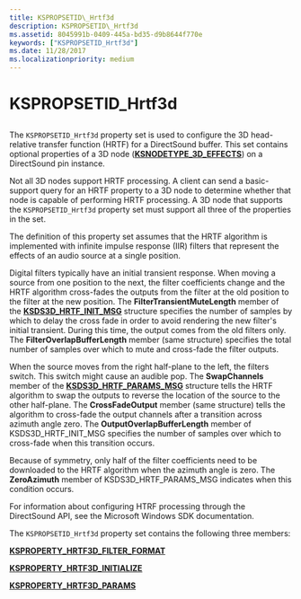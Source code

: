 ```yaml
---
title: KSPROPSETID\_Hrtf3d
description: KSPROPSETID\_Hrtf3d
ms.assetid: 8045991b-0409-445a-bd35-d9b8644f770e
keywords: ["KSPROPSETID_Hrtf3d"]
ms.date: 11/28/2017
ms.localizationpriority: medium
---
```


# KSPROPSETID\_Hrtf3d


## <span id="ddk_kspropsetid_hrtf3d_ks"></span><span id="DDK_KSPROPSETID_HRTF3D_KS"></span>


The `KSPROPSETID_Hrtf3d` property set is used to configure the 3D head-relative transfer function (HRTF) for a DirectSound buffer. This set contains optional properties of a 3D node ([**KSNODETYPE\_3D\_EFFECTS**](ksnodetype-3d-effects.md)) on a DirectSound pin instance.

Not all 3D nodes support HRTF processing. A client can send a basic-support query for an HRTF property to a 3D node to determine whether that node is capable of performing HRTF processing. A 3D node that supports the `KSPROPSETID_Hrtf3d` property set must support all three of the properties in the set.

The definition of this property set assumes that the HRTF algorithm is implemented with infinite impulse response (IIR) filters that represent the effects of an audio source at a single position.

Digital filters typically have an initial transient response. When moving a source from one position to the next, the filter coefficients change and the HRTF algorithm cross-fades the outputs from the filter at the old position to the filter at the new position. The **FilterTransientMuteLength** member of the [**KSDS3D\_HRTF\_INIT\_MSG**](https://docs.microsoft.com/windows-hardware/drivers/ddi/content/ksmedia/ns-ksmedia-ksds3d_hrtf_init_msg) structure specifies the number of samples by which to delay the cross fade in order to avoid rendering the new filter's initial transient. During this time, the output comes from the old filters only. The **FilterOverlapBufferLength** member (same structure) specifies the total number of samples over which to mute and cross-fade the filter outputs.

When the source moves from the right half-plane to the left, the filters switch. This switch might cause an audible pop. The **SwapChannels** member of the [**KSDS3D\_HRTF\_PARAMS\_MSG**](https://docs.microsoft.com/windows-hardware/drivers/ddi/content/ksmedia/ns-ksmedia-ksds3d_hrtf_params_msg) structure tells the HRTF algorithm to swap the outputs to reverse the location of the source to the other half-plane. The **CrossFadeOutput** member (same structure) tells the algorithm to cross-fade the output channels after a transition across azimuth angle zero. The **OutputOverlapBufferLength** member of KSDS3D\_HRTF\_INIT\_MSG specifies the number of samples over which to cross-fade when this transition occurs.

Because of symmetry, only half of the filter coefficients need to be downloaded to the HRTF algorithm when the azimuth angle is zero. The **ZeroAzimuth** member of KSDS3D\_HRTF\_PARAMS\_MSG indicates when this condition occurs.

For information about configuring HTRF processing through the DirectSound API, see the Microsoft Windows SDK documentation.

The `KSPROPSETID_Hrtf3d` property set contains the following three members:

[**KSPROPERTY\_HRTF3D\_FILTER\_FORMAT**](ksproperty-hrtf3d-filter-format.md)

[**KSPROPERTY\_HRTF3D\_INITIALIZE**](ksproperty-hrtf3d-initialize.md)

[**KSPROPERTY\_HRTF3D\_PARAMS**](ksproperty-hrtf3d-params.md)

 

 





